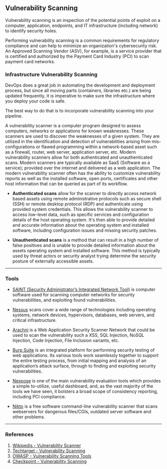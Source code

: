 ## Vulnerability Scanning

Vulnerability scanning is an inspection of the potential points of exploit on a computer, application, endpoints, and IT infrastructure (including network) to identify security holes.

Performing vulnerability scanning is a common requirements for regulatory compliance and can help to minimize an organization's cybersecurity risk. An Approved Scanning Vendor (ASV), for example, is a service provider that is certified and authorized by the Payment Card Industry (PCI) to scan payment card networks.

### Infrastructure Vulnerability Scanning

DevOps does a great job in automating the development and deployment process, but since all moving parts (containers, libraries etc.) are being updated frequently, it is imperative to make sure the infrastructure where you deploy your code is safe.

The best way to do that is to incorporate vulnerability scanning into your pipeline.

A vulnerability scanner is a computer program designed to assess computers, networks or applications for known weaknesses. These scanners are used to discover the weaknesses of a given system. They are utilized in the identification and detection of vulnerabilities arising from mis-configurations or flawed programming within a network-based asset such as a firewall, router, web server, application server, etc. Modern vulnerability scanners allow for both authenticated and unauthenticated scans. Modern scanners are typically available as SaaS (Software as a service); provided over the internet and delivered as a web application. The modern vulnerability scanner often has the ability to customize vulnerability reports as well as the installed software, open ports, certificates and other host information that can be queried as part of its workflow.

- **Authenticated scans** allow for the scanner to directly access network based assets using remote administrative protocols such as secure shell (SSH) or remote desktop protocol (RDP) and authenticate using provided system credentials. This allows the vulnerability scanner to access low-level data, such as specific services and configuration details of the host operating system. It's then able to provide detailed and accurate information about the operating system and installed software, including configuration issues and missing security patches.

- **Unauthenticated scans** is a method that can result in a high number of false positives and is unable to provide detailed information about the assets operating system and installed software. This method is typically used by threat actors or security analyst trying determine the security posture of externally accessible assets.

---

### Tools

- [SAINT (Security Administrator’s Integrated Network Tool)](https://www.carson-saint.com) is computer software used for scanning computer networks for security vulnerabilities, and exploiting found vulnerabilities.

- [Nessus](https://www.tenable.com/products/nessus/nessus-professional) scans cover a wide range of technologies including operating systems, network devices, hypervisors, databases, web servers, and critical infrastructure. 

- [Arachni](https://www.arachni-scanner.com/) is a Web Application Security Scanner Network that could be used to scan the vulnerability such a XSS, SQL Injection, NoSQL Injection, Code Injection, File Inclusion variants, etc.

- [Burp Suite](http://www.portswigger.net/) is an integrated platform for performing security testing of web applications. Its various tools work seamlessly together to support the entire testing process, from initial mapping and analysis of an application’s attack surface, through to finding and exploiting security vulnerabilities.

- [Nexpose](http://www.rapid7.com/products/nexpose-community-edition.jsp) is one of the main vulnerability evaluation tools which provides a simple to-utilize, useful dashboard, and, as the vast majority of the tools we have seen, it bolsters a broad scope of consistency reporting, including PCI compliance.

- [Nikto](http://www.cirt.net/nikto2) is a free software command-line vulnerability scanner that scans webservers for dangerous files/CGIs, outdated server software and other problems.


---

### References

1. [Wikipedis - Vulnerability Scanner](https://en.wikipedia.org/wiki/Vulnerability_scanner)
2. [Techtarget - Vulnerability Scanning](https://searchsecurity.techtarget.com/definition/vulnerability-scanning)
3. [OWASP - Vulnerability Scanning Tools](https://owasp.org/www-community/Vulnerability_Scanning_Tools)
4. [Checkpoint - Vulnerability Scanning](https://www.checkpoint.com/cyber-hub/network-security/what-is-vulnerability-scanning/)